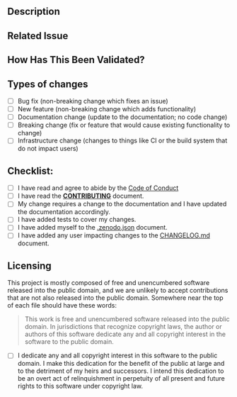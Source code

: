 <!--- Provide a general summary of your changes in the Title above -->

## Description
<!--- Describe your changes in detail including motivation and any context -->

## Related Issue
<!--- If suggesting a new feature or change, please discuss it in an issue first -->
<!--- If fixing a bug, there should be an issue describing it with steps to reproduce -->
<!--- Please link to the issue here: -->

## How Has This Been Validated?
<!--- All changes need to be validated to confirm that they produce -->
<!--- scientifically accurate results. -->
<!--- If your changes include any new algorithms or changes to existing algorithms, -->
<!--- please indicate any publications or references for them. -->
<!--- If you manually validated the changes please indicate -->
<!--- what data you used and how you checked the results. -->

## Types of changes
<!--- What types of changes does your code introduce? Put an `x` in all the boxes that apply: -->
- [ ] Bug fix (non-breaking change which fixes an issue)
- [ ] New feature (non-breaking change which adds functionality)
- [ ] Documentation change (update to the documentation; no code change)
- [ ] Breaking change (fix or feature that would cause existing functionality to change)
- [ ] Infrastructure change (changes to things like CI or the build system that do not impact users)

## Checklist:
<!--- Go over all the following points, and put an `x` in all the boxes that apply. -->
<!--- If you're unsure about any of these, don't hesitate to ask. We're here to help! -->
<!--- - [ ] My code follows the code style of this project. -->
- [ ] I have read and agree to abide by the [Code of Conduct](https://github.com/USGS-Astrogeology/ISIS3/blob/dev/Code-Of-Conduct.md)
- [ ] I have read the [**CONTRIBUTING**](https://github.com/USGS-Astrogeology/ISIS3/blob/dev/CONTRIBUTING.md) document.
- [ ] My change requires a change to the documentation and I have updated the documentation accordingly.
- [ ] I have added tests to cover my changes.
- [ ] I have added myself to the [.zenodo.json](https://github.com/USGS-Astrogeology/ISIS3/blob/dev/.zenodo.json) document.
- [ ] I have added any user impacting changes to the [CHANGELOG.md](https://github.com/USGS-Astrogeology/ISIS3/blob/dev/CHANGELOG.md) document.

## Licensing
This project is mostly composed of free and unencumbered software released into the public domain, and we are unlikely to accept contributions that are not also released into the public domain. Somewhere near the top of each file should have these words:

> This work is free and unencumbered software released into the public domain. In jurisdictions that recognize copyright laws, the author or authors of this software dedicate any and all copyright interest in the software to the public domain.

- [ ] I dedicate any and all copyright interest in this software to the public domain. I make this dedication for the benefit of the public at large and to the detriment of my heirs and successors. I intend this dedication to be an overt act of relinquishment in perpetuity of all present and future rights to this software under copyright law.
